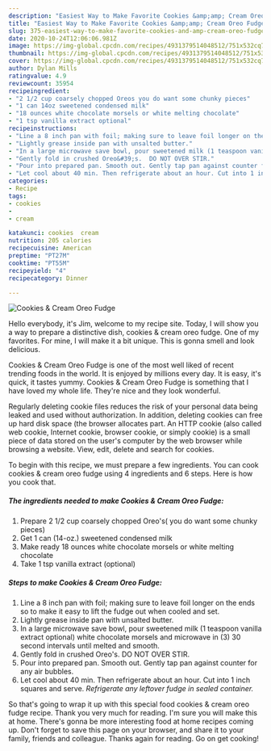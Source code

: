 ```yaml
---
description: "Easiest Way to Make Favorite Cookies &amp;amp; Cream Oreo Fudge"
title: "Easiest Way to Make Favorite Cookies &amp;amp; Cream Oreo Fudge"
slug: 375-easiest-way-to-make-favorite-cookies-and-amp-cream-oreo-fudge
date: 2020-10-24T12:06:06.981Z
image: https://img-global.cpcdn.com/recipes/4931379514048512/751x532cq70/cookies-cream-oreo-fudge-recipe-main-photo.jpg
thumbnail: https://img-global.cpcdn.com/recipes/4931379514048512/751x532cq70/cookies-cream-oreo-fudge-recipe-main-photo.jpg
cover: https://img-global.cpcdn.com/recipes/4931379514048512/751x532cq70/cookies-cream-oreo-fudge-recipe-main-photo.jpg
author: Dylan Mills
ratingvalue: 4.9
reviewcount: 35954
recipeingredient:
- "2 1/2 cup coarsely chopped Oreos you do want some chunky pieces"
- "1 can 14oz sweetened condensed milk"
- "18 ounces white chocolate morsels or white melting chocolate"
- "1 tsp vanilla extract optional"
recipeinstructions:
- "Line a 8 inch pan with foil; making sure to leave foil longer on the ends so to make it easy to lift the fudge out when cooled and set."
- "Lightly grease inside pan with unsalted butter."
- "In a large microwave save bowl, pour sweetened milk (1 teaspoon vanilla extract optional) white chocolate morsels and microwave in (3)  30 second intervals until melted and smooth."
- "Gently fold in crushed Oreo&#39;s.  DO NOT OVER STIR."
- "Pour into prepared pan. Smooth out. Gently tap pan against counter for any air bubbles."
- "Let cool about 40 min. Then refrigerate about an hour. Cut into 1 inch squares and serve. *Refrigerate any leftover fudge in sealed container.*"
categories:
- Recipe
tags:
- cookies
- 
- cream

katakunci: cookies  cream 
nutrition: 205 calories
recipecuisine: American
preptime: "PT27M"
cooktime: "PT55M"
recipeyield: "4"
recipecategory: Dinner

---
```



![Cookies &amp; Cream Oreo Fudge](https://img-global.cpcdn.com/recipes/4931379514048512/751x532cq70/cookies-cream-oreo-fudge-recipe-main-photo.jpg)

Hello everybody, it's Jim, welcome to my recipe site. Today, I will show you a way to prepare a distinctive dish, cookies &amp; cream oreo fudge. One of my favorites. For mine, I will make it a bit unique. This is gonna smell and look delicious.

Cookies &amp; Cream Oreo Fudge is one of the most well liked of recent trending foods in the world. It is enjoyed by millions every day. It is easy, it's quick, it tastes yummy. Cookies &amp; Cream Oreo Fudge is something that I have loved my whole life. They're nice and they look wonderful.

Regularly deleting cookie files reduces the risk of your personal data being leaked and used without authorization. In addition, deleting cookies can free up hard disk space (the browser allocates part. An HTTP cookie (also called web cookie, Internet cookie, browser cookie, or simply cookie) is a small piece of data stored on the user&#39;s computer by the web browser while browsing a website. View, edit, delete and search for cookies.


To begin with this recipe, we must prepare a few ingredients. You can cook cookies &amp; cream oreo fudge using 4 ingredients and 6 steps. Here is how you cook that.

<!--inarticleads1-->

##### The ingredients needed to make Cookies &amp; Cream Oreo Fudge:

1. Prepare 2 1/2 cup coarsely chopped Oreo&#39;s( you do want some chunky pieces)
1. Get 1 can (14-oz.) sweetened condensed milk
1. Make ready 18 ounces white chocolate morsels or white melting chocolate
1. Take 1 tsp vanilla extract (optional)




<!--inarticleads2-->

##### Steps to make Cookies &amp; Cream Oreo Fudge:

1. Line a 8 inch pan with foil; making sure to leave foil longer on the ends so to make it easy to lift the fudge out when cooled and set.
1. Lightly grease inside pan with unsalted butter.
1. In a large microwave save bowl, pour sweetened milk (1 teaspoon vanilla extract optional) white chocolate morsels and microwave in (3)  30 second intervals until melted and smooth.
1. Gently fold in crushed Oreo&#39;s.  DO NOT OVER STIR.
1. Pour into prepared pan. Smooth out. Gently tap pan against counter for any air bubbles.
1. Let cool about 40 min. Then refrigerate about an hour. Cut into 1 inch squares and serve. *Refrigerate any leftover fudge in sealed container.*




So that's going to wrap it up with this special food cookies &amp; cream oreo fudge recipe. Thank you very much for reading. I'm sure you will make this at home. There's gonna be more interesting food at home recipes coming up. Don't forget to save this page on your browser, and share it to your family, friends and colleague. Thanks again for reading. Go on get cooking!
